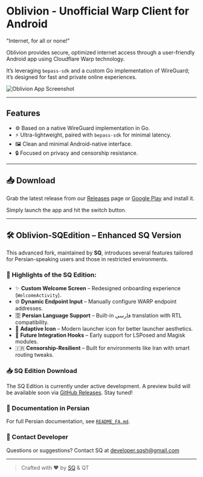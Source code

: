 # Oblivion - Unofficial Warp Client for Android

"Internet, for all or none!"

Oblivion provides secure, optimized internet access through a user-friendly Android app using Cloudflare Warp technology.

It’s leveraging `bepass-sdk` and a custom Go implementation of WireGuard; it’s designed for fast and private online experiences.

![Oblivion App Screenshot](https://github.com/SQSh1/oblivion/assets/banner_sqedition.jpg)

---

## Features

- ⚙️ Based on a native WireGuard implementation in Go.  
- ⚡ Ultra-lightweight, paired with `bepass-sdk` for minimal latency.  
- 🖼️ Clean and minimal Android-native interface.  
- 🔒 Focused on privacy and censorship resistance.

---

## 📥 Download

Grab the latest release from our [Releases](https://github.com/SQSh1/oblivion/releases) page or [Google Play](https://play.google.com/store/apps/details?id=com.oblivion.android) and install it.

Simply launch the app and hit the switch button.

---

## 🛠 Oblivion-SQEdition – Enhanced SQ Version

This advanced fork, maintained by **SQ**, introduces several features tailored for Persian-speaking users and those in restricted environments.

### 🔹 Highlights of the SQ Edition:

- ✨ **Custom Welcome Screen** – Redesigned onboarding experience (`WelcomeActivity`).
- 🌐 **Dynamic Endpoint Input** – Manually configure WARP endpoint addresses.
- 🈳 **Persian Language Support** – Built-in فارسی translation with RTL compatibility.
- 🧊 **Adaptive Icon** – Modern launcher icon for better launcher aesthetics.
- 🧩 **Future Integration Hooks** – Early support for LSPosed and Magisk modules.
- 🇮🇷 **Censorship-Resilient** – Built for environments like Iran with smart routing tweaks.

### 📥 SQ Edition Download

The SQ Edition is currently under active development. A preview build will be available soon via [GitHub Releases](https://github.com/SQSh1/oblivion/releases). Stay tuned!

### 📘 Documentation in Persian

For full Persian documentation, see [`README_FA.md`](https://github.com/SQSh1/oblivion/blob/main/README_FA.md).

### 📧 Contact Developer

Questions or suggestions? Contact SQ at [developer.sqsh@gmail.com](mailto:developer.sqsh@gmail.com)

---

> Crafted with ❤️ by [SQ](https://github.com/SQSh1) & QT
